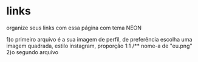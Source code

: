 # links
organize seus links com essa página com tema NEON


1)o primeiro arquivo é a sua imagem de perfil, de preferência escolha uma imagem quadrada, estilo instagram, proporção 1:1 /** nome-a de "eu.png"
2)o segundo arquivo
